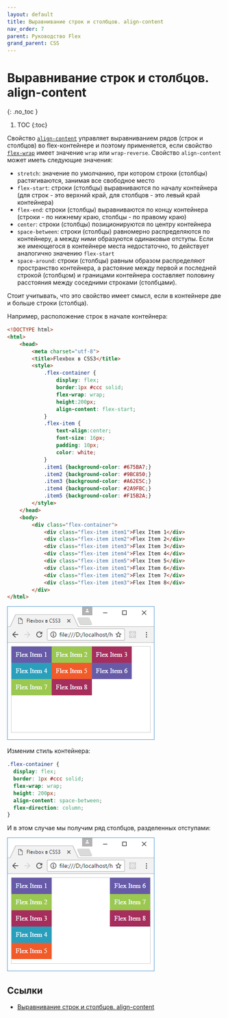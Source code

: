 ```yaml
---
layout: default
title: Выравнивание строк и столбцов. align-content
nav_order: 7
parent: Руководство Flex
grand_parent: CSS
---
```


<!-- prettier-ignore-start -->
# Выравнивание строк и столбцов. align-content
{: .no_toc }
<!-- prettier-ignore-end -->

<!-- prettier-ignore -->
1. TOC
{:toc}

Свойство [`align-content`](../align-content.md) управляет выравниванием рядов (строк и столбцов) во flex-контейнере и поэтому применяется, если свойство [`flex-wrap`](../flex-wrap.md) имеет значение `wrap` или `wrap-reverse`. Свойство `align-content` может иметь следующие значения:

- `stretch`: значение по умолчанию, при котором строки (столбцы) растягиваются, занимая все свободное место
- `flex-start`: строки (столбцы) выравниваются по началу контейнера (для строк - это верхний край, для столбцов - это левый край контейнера)
- `flex-end`: строки (столбцы) выравниваются по концу контейнера (строки - по нижнему краю, столбцы - по правому краю)
- `center`: строки (столбцы) позиционируются по центру контейнера
- `space-between`: строки (столбцы) равномерно распределяются по контейнеру, а между ними образуются одинаковые отступы. Если же имеющегося в контейнере места недостаточно, то действует аналогично значению `flex-start`
- `space-around`: строки (столбцы) равным образом распределяют пространство контейнера, а растояние между первой и последней строкой (столбцом) и границами контейнера составляет половину расстояния между соседними строками (столбцами).

Стоит учитывать, что это свойство имеет смысл, если в контейнере две и больше строки (столбца).

Например, расположение строк в начале контейнера:

```html
<!DOCTYPE html>
<html>
    <head>
        <meta charset="utf-8">
        <title>Flexbox в CSS3</title>
        <style>
            .flex-container {
                display: flex;
                border:1px #ccc solid;
                flex-wrap: wrap;
                height:200px;
                align-content: flex-start;
            }
            .flex-item {
                text-align:center;
                font-size: 16px;
                padding: 10px;
                color: white;
            }
            .item1 {background-color: #675BA7;}
            .item2 {background-color: #9BC850;}
            .item3 {background-color: #A62E5C;}
            .item4 {background-color: #2A9FBC;}
            .item5 {background-color: #F15B2A;}
        </style>
    </head>
    <body>
        <div class="flex-container">
            <div class="flex-item item1">Flex Item 1</div>
            <div class="flex-item item2">Flex Item 2</div>
            <div class="flex-item item3">Flex Item 3</div>
            <div class="flex-item item4">Flex Item 4</div>
            <div class="flex-item item5">Flex Item 5</div>
            <div class="flex-item item1">Flex Item 6</div>
            <div class="flex-item item2">Flex Item 7</div>
            <div class="flex-item item3">Flex Item 8</div>
        </div>
</html>
```

![Выравнивание строк и столбцов. align-content](flex-7-1.png)

Изменим стиль контейнера:

```css
.flex-container {
  display: flex;
  border: 1px #ccc solid;
  flex-wrap: wrap;
  height: 200px;
  align-content: space-between;
  flex-direction: column;
}
```

И в этом случае мы получим ряд столбцов, разделенных отступами:

![Выравнивание строк и столбцов. align-content](flex-7-2.png)

## Ссылки

- [Выравнивание строк и столбцов. align-content](https://metanit.com/web/html5/12.7.php)
